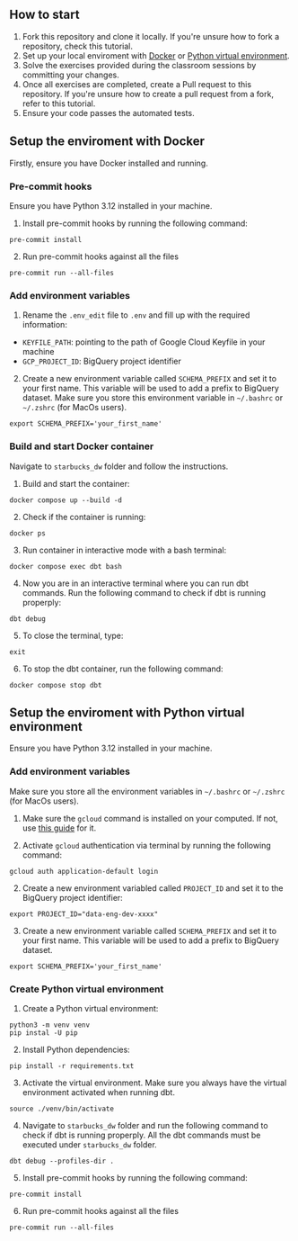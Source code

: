 ## How to start
1. Fork this repository and clone it locally. If you're unsure how to fork a repository, check this tutorial.
2. Set up your local enviroment with [Docker](#setup-the-enviroment-with-docker) or [Python virtual environment](#setup-the-enviroment-with-python-virtual-environment).
3. Solve the exercises provided during the classroom sessions by committing your changes.
4. Once all exercises are completed, create a Pull request to this repository. If you're unsure how to create a pull request from a fork, refer to this tutorial.
5. Ensure your code passes the automated tests.

## Setup the enviroment with Docker
Firstly, ensure you have Docker installed and running.

### Pre-commit hooks
Ensure you have Python 3.12 installed in your machine.


1. Install pre-commit hooks by running the following command:

```
pre-commit install
```

2. Run pre-commit hooks against all the files

```
pre-commit run --all-files
```


### Add environment variables
1. Rename the `.env_edit` file to `.env` and fill up with the required information:
- `KEYFILE_PATH`: pointing to the path of Google Cloud Keyfile in your machine
- `GCP_PROJECT_ID`: BigQuery project identifier

2. Create a new environment variable called `SCHEMA_PREFIX` and set it to your first name. This variable will be used to add a prefix to BigQuery dataset. Make sure you store this environment variable in `~/.bashrc` or `~/.zshrc` (for MacOs users).

```
export SCHEMA_PREFIX='your_first_name'
```

### Build and start Docker container
Navigate to `starbucks_dw` folder and follow the instructions.

1. Build and start the container:

```
docker compose up --build -d
```

2. Check if the container is running:

```
docker ps
```

3. Run container in interactive mode with a bash terminal:

```
docker compose exec dbt bash
```

4. Now you are in an interactive terminal where you can run dbt commands. Run the following command to check if dbt is running properply:

```
dbt debug
```

5. To close the terminal, type:

```
exit
```

6. To stop the dbt container, run the following command:

```
docker compose stop dbt
```



## Setup the enviroment with Python virtual environment
Ensure you have Python 3.12 installed in your machine.

### Add environment variables
Make sure you store all the environment variables in `~/.bashrc` or `~/.zshrc` (for MacOs users).


1. Make sure the `gcloud` command is installed on your computed. If not, use [this guide](https://cloud.google.com/sdk/docs/install) for it.

2. Activate `gcloud` authentication via terminal by running the following command:

```
gcloud auth application-default login
```

2. Create a new environment variabled called `PROJECT_ID` and set it to the BigQuery project identifier:

```
export PROJECT_ID="data-eng-dev-xxxx"
```


3. Create a new environment variable called `SCHEMA_PREFIX` and set it to your first name. This variable will be used to add a prefix to BigQuery dataset.

```
export SCHEMA_PREFIX='your_first_name'
```

### Create Python virtual environment

1. Create a Python virtual environment:

```
python3 -m venv venv
pip instal -U pip
```

2. Install Python dependencies:

```
pip install -r requirements.txt
```

3. Activate the virtual environment. Make sure you always have the virtual environment activated when running dbt.

```
source ./venv/bin/activate
```

4. Navigate to `starbucks_dw` folder and run the following command to check if dbt is running properply. All
the dbt commands must be executed under `starbucks_dw` folder.

```
dbt debug --profiles-dir .
```

5. Install pre-commit hooks by running the following command:

```
pre-commit install
```

6. Run pre-commit hooks against all the files

```
pre-commit run --all-files
```
